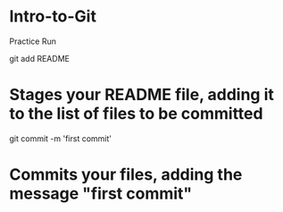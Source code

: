 Intro-to-Git
============

Practice Run

git add README
# Stages your README file, adding it to the list of files to be committed

git commit -m 'first commit'
# Commits your files, adding the message "first commit"
